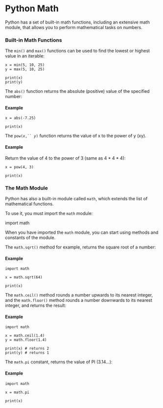 # Python Math

Python has a set of built-in math functions, including an extensive math module, that allows you to perform mathematical tasks on numbers.



### Built-in Math Functions

The `min()` and `max()` functions can be used to find the lowest or highest value in an iterable:

```
x = min(5, 10, 25)
y = max(5, 10, 25)

print(x)
print(y)
```

The `abs()` function returns the absolute (positive) value of the specified number:

#### Example

```
x = abs(-7.25)

print(x)
```

The `pow(`_`x`_`,`` `_`y`_`)` function returns the value of x to the power of y (xy).

#### Example

Return the value of 4 to the power of 3 (same as 4 \* 4 \* 4):

```
x = pow(4, 3)

print(x)
```

### The Math Module

Python has also a built-in module called `math`, which extends the list of mathematical functions.

To use it, you must import the `math` module:

import math

When you have imported the `math` module, you can start using methods and constants of the module.

The `math.sqrt()` method for example, returns the square root of a number:

#### Example

```
import math

x = math.sqrt(64)

print(x)
```

The `math.ceil()` method rounds a number upwards to its nearest integer, and the `math.floor()` method rounds a number downwards to its nearest integer, and returns the result:

#### Example

```
import math

x = math.ceil(1.4)
y = math.floor(1.4)

print(x) # returns 2
print(y) # returns 1
```

The `math.pi` constant, returns the value of PI (3.14...):

#### Example

```
import math

x = math.pi

print(x)
```

